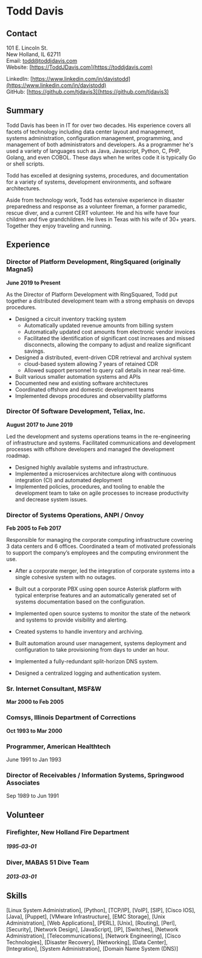 # Todd Davis

## Contact
101 E. Lincoln St. <br/>
New Holland, IL 62711<br/>
Email: todd@toddjdavis.com<br/>Website: [https://ToddJDavis.com](https://toddjdavis.com)

LinkedIn: [https://www.linkedin.com/in/davistodd](https://www.linkedin.com/in/davistodd)    
GitHub: [https://github.com/tjdavis3](https://github.com/tjdavis3)


## Summary


Todd Davis has been in IT for over two decades.  His experience covers all facets of technology including data center layout and management, systems administration, configuration management, programming, and management of both administrators and developers.  As a programmer he's used a variety of languages such as Java, Javascript, Python, C, PHP, Golang, and even COBOL.  These days when he writes code it is typically Go or shell scripts.

Todd has excelled at designing systems, procedures, and documentation for a variety of systems, development environments, and software architectures.

Aside from technology work, Todd has extensive experience in disaster preparedness and response as a volunteer fireman, a former paramedic, rescue diver, and a current CERT volunteer.  He and his wife have four children and five grandchildren.  He lives in Texas with his wife of 30+ years.  Together they enjoy traveling and running.


## Experience

### Director of Platform Development, RingSquared (originally Magna5)
**June 2019 to Present**

As the Director of Platform Development with RingSquared, Todd put together a distributed development team with a strong emphasis on devops procedures.

* Designed a circuit inventory tracking system
    - Automatically updated revenue amounts from billing system
    - Automatically updated cost amounts from electronic vendor invoices
    - Facilitated the identification of significant cost increases and missed disconnects, allowing the company to adjust and realize significant savings.
* Designed a distributed, event-driven CDR retrieval and archival system
    - cloud-based system allowing 7 years of retained CDR
    - Allowed support personnel to query call details in near real-time.
* Built various smaller automation systems and APIs
* Documented new and existing software architectures
* Coordinated offshore and domestic development teams
* Implemented devops procedures and observability platforms

### Director Of Software Development, Teliax, Inc.
**August 2017 to June 2019**

Led the development and systems operations teams in the re-engineering of infrastructure and systems.  Facilitated communications and development processes with offshore developers and managed the development roadmap.

* Designed highly available systems and infrastructure.
* Implemented a microservices architecture along with continuous integration (CI) and automated deployment
* Implemented policies, procedures, and tooling to enable the development team to take on agile processes to increase productivity and decrease system issues.


### Director of Systems Operations, ANPI / Onvoy
**Feb 2005 to Feb 2017**

Responsible for managing the corporate computing infrastructure covering 3 data centers and 6 offices.  Coordinated a team of motivated professionals to support the company’s employees and the computing environment the use.

  * After a corporate merger, led the integration of corporate systems into a single cohesive system with no outages.

  * Built out a corporate PBX using open source Asterisk platform with typical enterprise features and an automatically generated set of systems documentation based on the configuration.

  * Implemented open source systems to monitor the state of the network and systems to provide visibility and alerting.

  * Created systems to handle inventory and archiving.

  * Built automation around user management, systems deployment and configuration to take provisioning from days to under an hour.

  * Implemented a fully-redundant split-horizon DNS system.

  * Designed a centralized logging and authentication system.

### Sr. Internet Consultant, MSF&W
**Mar 2000 to Feb 2005**



### Comsys, Illinois Department of Corrections
**Oct 1993 to Mar 2000**



### Programmer, American Healthtech
June 1991 to Jan 1993



### Director of Receivables / Information Systems, Springwood Associates
Sep 1989 to Jun 1991




## Volunteer

### Firefighter, New Holland Fire Department
##### 1995-03-01

### Diver, MABAS 51 Dive Team
##### 2013-03-01


## Skills
[Linux System Administration], [Python], [TCP/IP], [VoIP], [SIP], [Cisco IOS], [Java], [Puppet], [VMware Infrastructure], [EMC Storage], [Unix Administration], [Web Applications], [PERL], [Unix], [Routing], [Perl], [Security], [Network Design], [JavaScript], [IP], [Switches], [Network Administration], [Telecommunications], [Network Engineering], [Cisco Technologies], [Disaster Recovery], [Networking], [Data Center], [Integration], [System Administration], [Domain Name System (DNS)]
